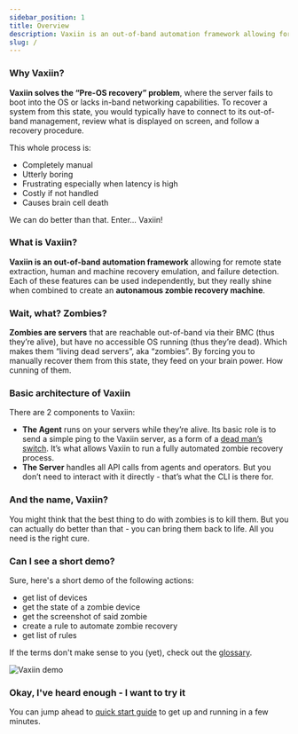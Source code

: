 ```yaml
---
sidebar_position: 1
title: Overview
description: Vaxiin is an out-of-band automation framework allowing for remote state extraction, human and machine recovery emulation, and failure detection. In a nutshell, it helps you handle zombies.
slug: /
---
```


### Why Vaxiin?

**Vaxiin solves the “Pre-OS recovery” problem**, where the server fails to boot into the OS or lacks in-band networking capabilities. To recover a system from this state, you would typically have to connect to its out-of-band management, review what is displayed on screen, and follow a recovery procedure.

This whole process is:
* Completely manual
* Utterly boring
* Frustrating especially when latency is high
* Costly if not handled
* Causes brain cell death

We can do better than that. Enter... Vaxiin!

### What is Vaxiin?

**Vaxiin is an out-of-band automation framework** allowing for remote state extraction, human and machine recovery emulation, and failure detection. Each of these features can be used independently, but they really shine when combined to create an **autonamous zombie recovery machine**.

### Wait, what? Zombies?

**Zombies are servers** that are reachable out-of-band via their BMC (thus they’re alive), but have no accessible OS running (thus they’re dead). Which makes them “living dead servers”, aka “zombies”. By forcing you to manually recover them from this state, they feed on your brain power. How cunning of them.

### Basic architecture of Vaxiin

There are 2 components to Vaxiin:
* **The Agent** runs on your servers while they’re alive. Its basic role is to send a simple ping to the Vaxiin server, as a form of a [dead man’s switch](https://en.wikipedia.org/wiki/Dead_man%27s_switch). It’s what allows Vaxiin to run a fully automated zombie recovery process.
* **The Server** handles all API calls from agents and operators. But you don’t need to interact with it directly - that’s what the CLI is there for.

### And the name, Vaxiin?

You might think that the best thing to do with zombies is to kill them. But you can actually do better than that - you can bring them back to life. All you need is the right cure.

### Can I see a short demo?

Sure, here's a short demo of the following actions:
- get list of devices
- get the state of a zombie device
- get the screenshot of said zombie
- create a rule to automate zombie recovery
- get list of rules

If the terms don't make sense to you (yet), check out the [glossary](introduction/glossary).

![Vaxiin demo](/img/vaxctl_usage_33.gif)

### Okay, I've heard enough - I want to try it

You can jump ahead to [quick start guide](../getting-started/quick-start) to get up and running in a few minutes.
